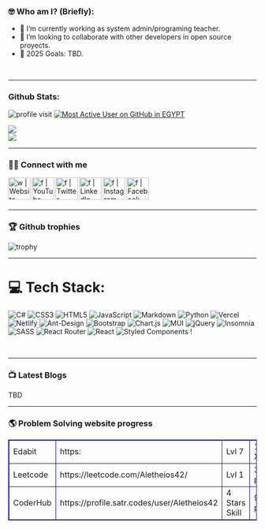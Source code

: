 <br/>

### 🤓 Who am I? (Briefly):

- 🔵 I’m currently working as system admin/programing teacher.
- 👯 I’m looking to collaborate with other developers in open source proyects.
- 🥅 2025 Goals: TBD.


<br/>
<hr>

### Github Stats:

<div align="left">

![profile visit](https://komarev.com/ghpvc/?username=Aletheios42)
[![Most Active User on GitHub in EGYPT](https://user-badge.committers.top/egypt/Aletheios42.svg)](https://user-badge.committers.top/egypt/Aletheios42)

![](https://github-readme-stats.vercel.app/api?username=Aletheios42&theme=light&hide_border=false&include_all_commits=true&count_private=true)<br/>
![](https://github-readme-streak-stats.herokuapp.com/?user=Aletheios42&theme=light&hide_border=false)<br/>

</div>

</p>
<hr>
<p>

### 👨‍💻 Connect with me

[<img align="left" alt="w  | Website" width="45px" src="" />][website]
[<img  align="left" alt="f | YouTube" width="45px" src="" />][youtube]
[<img align="left"  alt="f | Twitter" width="45px" src="" />][twitter]
[<img align="left" alt="f | LinkedIn" width="45px" src="" />][linkedin]
[<img align="left" alt="f | Instagram" width="45px" src="" />][instagram]
[<img align="left" alt="f | Facebook" width="45px" src="" />][facebook]

</p>

<br /> 
<br />
<br />
<hr>

### 🏆 Github trophies

<p>

![trophy](https://github-profile-trophy.vercel.app/?username=Aletheios42&margin-w=15theme=dark)

</p>

<hr>

# 💻 Tech Stack:

![C#](https://img.shields.io/badge/c%23-%23239120.svg?style=for-the-badge&logo=c-sharp&logoColor=white) ![CSS3](https://img.shields.io/badge/css3-%231572B6.svg?style=for-the-badge&logo=css3&logoColor=white) ![HTML5](https://img.shields.io/badge/html5-%23E34F26.svg?style=for-the-badge&logo=html5&logoColor=white) ![JavaScript](https://img.shields.io/badge/javascript-%23323330.svg?style=for-the-badge&logo=javascript&logoColor=%23F7DF1E) ![Markdown](https://img.shields.io/badge/markdown-%23000000.svg?style=for-the-badge&logo=markdown&logoColor=white) ![Python](https://img.shields.io/badge/python-3670A0?style=for-the-badge&logo=python&logoColor=ffdd54) ![Vercel](https://img.shields.io/badge/vercel-%23000000.svg?style=for-the-badge&logo=vercel&logoColor=white) ![Netlify](https://img.shields.io/badge/netlify-%23000000.svg?style=for-the-badge&logo=netlify&logoColor=#00C7B7) ![Ant-Design](https://img.shields.io/badge/-AntDesign-%230170FE?style=for-the-badge&logo=ant-design&logoColor=white) ![Bootstrap](https://img.shields.io/badge/bootstrap-%23563D7C.svg?style=for-the-badge&logo=bootstrap&logoColor=white) ![Chart.js](https://img.shields.io/badge/chart.js-F5788D.svg?style=for-the-badge&logo=chart.js&logoColor=white) ![MUI](https://img.shields.io/badge/MUI-%230081CB.svg?style=for-the-badge&logo=material-ui&logoColor=white) ![jQuery](https://img.shields.io/badge/jquery-%230769AD.svg?style=for-the-badge&logo=jquery&logoColor=white) ![Insomnia](https://img.shields.io/badge/Insomnia-black?style=for-the-badge&logo=insomnia&logoColor=5849BE) ![SASS](https://img.shields.io/badge/SASS-hotpink.svg?style=for-the-badge&logo=SASS&logoColor=white) ![React Router](https://img.shields.io/badge/React_Router-CA4245?style=for-the-badge&logo=react-router&logoColor=white) ![React](https://img.shields.io/badge/react-%2320232a.svg?style=for-the-badge&logo=react&logoColor=%2361DAFB) ![Styled Components](https://img.shields.io/badge/styled--components-DB7093?style=for-the-badge&logo=styled-components&logoColor=white) !

<br />
<hr>

### 📺 Latest Blogs
TBD
<hr>

### 🌎 Problem Solving website progress

<table border = "1" bordercolor = "blue">
   <tr>
    <td>Edabit</td>
    <td>https:</td>
    <td>Lvl 7</td>
    <td>1,180 XP</td>
    <td>Javascript</td>
  </tr>  
   
   <tr>
    <td>Leetcode</td>
    <td>https://leetcode.com/Aletheios42/</td>
    <td>Lvl 1</td>
    <td>3 problems</td>
    <td>Javascript</td>
  </tr>  
   
  <tr>
    <td>CoderHub</td>
    <td>https://profile.satr.codes/user/Aletheios42</td>
    <td>4 Stars Skill</td>
    <td>97 problems</td>
    <td>Javascript</td>
  </tr>
 
</table>

<br />

[website]: https://www.Aletheios42.com/
[twitter]: https://twitter.com/Aletheios42
[youtube]: https://www.youtube.com/channel/UCgTxQ_Im4hFWgPM4Qgq6KzA?view_as=subscriber
[instagram]: https://www.instagram.com/Aletheios42/
[linkedin]: https://www.linkedin.com/in/Aletheios42/
[facebook]: https://www.facebook.com/Aletheios42/
